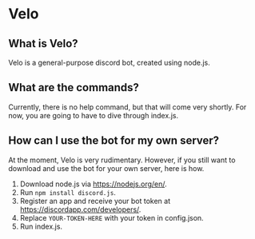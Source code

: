 # Velo
## What is Velo?
Velo is a general-purpose discord bot, created using node.js.
## What are the commands?
Currently, there is no help command, but that will come very shortly. For now, you are going to have to dive through index.js.
## How can I use the bot for my own server?
At the moment, Velo is very rudimentary. However, if you still want to download and use the bot for your own server, here is how.
1. Download node.js via https://nodejs.org/en/.
2. Run `npm install discord.js`.
3. Register an app and receive your bot token at https://discordapp.com/developers/.
4. Replace `YOUR-TOKEN-HERE` with your token in config.json.
5. Run index.js.
